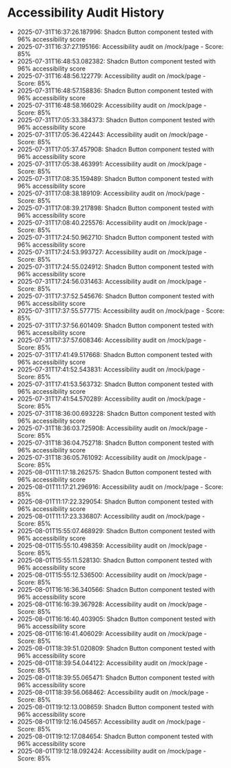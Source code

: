 # Accessibility Audit History

- 2025-07-31T16:37:26.187996: Shadcn Button component tested with 96% accessibility score
- 2025-07-31T16:37:27.195166: Accessibility audit on /mock/page - Score: 85%
- 2025-07-31T16:48:53.082382: Shadcn Button component tested with 96% accessibility score
- 2025-07-31T16:48:56.122779: Accessibility audit on /mock/page - Score: 85%
- 2025-07-31T16:48:57.158836: Shadcn Button component tested with 96% accessibility score
- 2025-07-31T16:48:58.166029: Accessibility audit on /mock/page - Score: 85%
- 2025-07-31T17:05:33.384373: Shadcn Button component tested with 96% accessibility score
- 2025-07-31T17:05:36.422443: Accessibility audit on /mock/page - Score: 85%
- 2025-07-31T17:05:37.457908: Shadcn Button component tested with 96% accessibility score
- 2025-07-31T17:05:38.463991: Accessibility audit on /mock/page - Score: 85%
- 2025-07-31T17:08:35.159489: Shadcn Button component tested with 96% accessibility score
- 2025-07-31T17:08:38.189109: Accessibility audit on /mock/page - Score: 85%
- 2025-07-31T17:08:39.217898: Shadcn Button component tested with 96% accessibility score
- 2025-07-31T17:08:40.225576: Accessibility audit on /mock/page - Score: 85%
- 2025-07-31T17:24:50.962710: Shadcn Button component tested with 96% accessibility score
- 2025-07-31T17:24:53.993727: Accessibility audit on /mock/page - Score: 85%
- 2025-07-31T17:24:55.024912: Shadcn Button component tested with 96% accessibility score
- 2025-07-31T17:24:56.031463: Accessibility audit on /mock/page - Score: 85%
- 2025-07-31T17:37:52.545676: Shadcn Button component tested with 96% accessibility score
- 2025-07-31T17:37:55.577715: Accessibility audit on /mock/page - Score: 85%
- 2025-07-31T17:37:56.601409: Shadcn Button component tested with 96% accessibility score
- 2025-07-31T17:37:57.608346: Accessibility audit on /mock/page - Score: 85%
- 2025-07-31T17:41:49.517668: Shadcn Button component tested with 96% accessibility score
- 2025-07-31T17:41:52.543831: Accessibility audit on /mock/page - Score: 85%
- 2025-07-31T17:41:53.563732: Shadcn Button component tested with 96% accessibility score
- 2025-07-31T17:41:54.570289: Accessibility audit on /mock/page - Score: 85%
- 2025-07-31T18:36:00.693228: Shadcn Button component tested with 96% accessibility score
- 2025-07-31T18:36:03.725908: Accessibility audit on /mock/page - Score: 85%
- 2025-07-31T18:36:04.752718: Shadcn Button component tested with 96% accessibility score
- 2025-07-31T18:36:05.761092: Accessibility audit on /mock/page - Score: 85%
- 2025-08-01T11:17:18.262575: Shadcn Button component tested with 96% accessibility score
- 2025-08-01T11:17:21.296916: Accessibility audit on /mock/page - Score: 85%
- 2025-08-01T11:17:22.329054: Shadcn Button component tested with 96% accessibility score
- 2025-08-01T11:17:23.336807: Accessibility audit on /mock/page - Score: 85%
- 2025-08-01T15:55:07.468929: Shadcn Button component tested with 96% accessibility score
- 2025-08-01T15:55:10.498359: Accessibility audit on /mock/page - Score: 85%
- 2025-08-01T15:55:11.528130: Shadcn Button component tested with 96% accessibility score
- 2025-08-01T15:55:12.536500: Accessibility audit on /mock/page - Score: 85%
- 2025-08-01T16:16:36.340566: Shadcn Button component tested with 96% accessibility score
- 2025-08-01T16:16:39.367928: Accessibility audit on /mock/page - Score: 85%
- 2025-08-01T16:16:40.403905: Shadcn Button component tested with 96% accessibility score
- 2025-08-01T16:16:41.406029: Accessibility audit on /mock/page - Score: 85%
- 2025-08-01T18:39:51.020809: Shadcn Button component tested with 96% accessibility score
- 2025-08-01T18:39:54.044122: Accessibility audit on /mock/page - Score: 85%
- 2025-08-01T18:39:55.065471: Shadcn Button component tested with 96% accessibility score
- 2025-08-01T18:39:56.068462: Accessibility audit on /mock/page - Score: 85%
- 2025-08-01T19:12:13.008659: Shadcn Button component tested with 96% accessibility score
- 2025-08-01T19:12:16.045657: Accessibility audit on /mock/page - Score: 85%
- 2025-08-01T19:12:17.084654: Shadcn Button component tested with 96% accessibility score
- 2025-08-01T19:12:18.092424: Accessibility audit on /mock/page - Score: 85%

